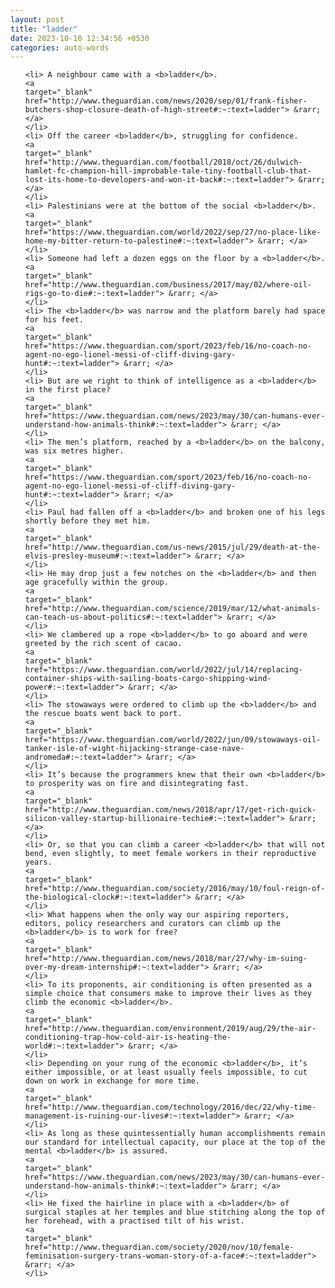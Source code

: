 ```yaml
---
layout: post
title: "ladder"
date: 2023-10-10 12:34:56 +0530
categories: auto-words
---
```

<ol>

    <li> A neighbour came with a <b>ladder</b>.
    <a 
    target="_blank" 
    href="http://www.theguardian.com/news/2020/sep/01/frank-fisher-butchers-shop-closure-death-of-high-street#:~:text=ladder"> &rarr; </a>
    </li>
    <li> Off the career <b>ladder</b>, struggling for confidence.
    <a 
    target="_blank" 
    href="http://www.theguardian.com/football/2018/oct/26/dulwich-hamlet-fc-champion-hill-improbable-tale-tiny-football-club-that-lost-its-home-to-developers-and-won-it-back#:~:text=ladder"> &rarr; </a>
    </li>
    <li> Palestinians were at the bottom of the social <b>ladder</b>.
    <a 
    target="_blank" 
    href="https://www.theguardian.com/world/2022/sep/27/no-place-like-home-my-bitter-return-to-palestine#:~:text=ladder"> &rarr; </a>
    </li>
    <li> Someone had left a dozen eggs on the floor by a <b>ladder</b>.
    <a 
    target="_blank" 
    href="http://www.theguardian.com/business/2017/may/02/where-oil-rigs-go-to-die#:~:text=ladder"> &rarr; </a>
    </li>
    <li> The <b>ladder</b> was narrow and the platform barely had space for his feet.
    <a 
    target="_blank" 
    href="https://www.theguardian.com/sport/2023/feb/16/no-coach-no-agent-no-ego-lionel-messi-of-cliff-diving-gary-hunt#:~:text=ladder"> &rarr; </a>
    </li>
    <li> But are we right to think of intelligence as a <b>ladder</b> in the first place?
    <a 
    target="_blank" 
    href="https://www.theguardian.com/news/2023/may/30/can-humans-ever-understand-how-animals-think#:~:text=ladder"> &rarr; </a>
    </li>
    <li> The men’s platform, reached by a <b>ladder</b> on the balcony, was six metres higher.
    <a 
    target="_blank" 
    href="https://www.theguardian.com/sport/2023/feb/16/no-coach-no-agent-no-ego-lionel-messi-of-cliff-diving-gary-hunt#:~:text=ladder"> &rarr; </a>
    </li>
    <li> Paul had fallen off a <b>ladder</b> and broken one of his legs shortly before they met him.
    <a 
    target="_blank" 
    href="http://www.theguardian.com/us-news/2015/jul/29/death-at-the-elvis-presley-museum#:~:text=ladder"> &rarr; </a>
    </li>
    <li> He may drop just a few notches on the <b>ladder</b> and then age gracefully within the group.
    <a 
    target="_blank" 
    href="http://www.theguardian.com/science/2019/mar/12/what-animals-can-teach-us-about-politics#:~:text=ladder"> &rarr; </a>
    </li>
    <li> We clambered up a rope <b>ladder</b> to go aboard and were greeted by the rich scent of cacao.
    <a 
    target="_blank" 
    href="https://www.theguardian.com/world/2022/jul/14/replacing-container-ships-with-sailing-boats-cargo-shipping-wind-power#:~:text=ladder"> &rarr; </a>
    </li>
    <li> The stowaways were ordered to climb up the <b>ladder</b> and the rescue boats went back to port.
    <a 
    target="_blank" 
    href="https://www.theguardian.com/world/2022/jun/09/stowaways-oil-tanker-isle-of-wight-hijacking-strange-case-nave-andromeda#:~:text=ladder"> &rarr; </a>
    </li>
    <li> It’s because the programmers knew that their own <b>ladder</b> to prosperity was on fire and disintegrating fast.
    <a 
    target="_blank" 
    href="http://www.theguardian.com/news/2018/apr/17/get-rich-quick-silicon-valley-startup-billionaire-techie#:~:text=ladder"> &rarr; </a>
    </li>
    <li> Or, so that you can climb a career <b>ladder</b> that will not bend, even slightly, to meet female workers in their reproductive years.
    <a 
    target="_blank" 
    href="http://www.theguardian.com/society/2016/may/10/foul-reign-of-the-biological-clock#:~:text=ladder"> &rarr; </a>
    </li>
    <li> What happens when the only way our aspiring reporters, editors, policy researchers and curators can climb up the <b>ladder</b> is to work for free?
    <a 
    target="_blank" 
    href="http://www.theguardian.com/news/2018/mar/27/why-im-suing-over-my-dream-internship#:~:text=ladder"> &rarr; </a>
    </li>
    <li> To its proponents, air conditioning is often presented as a simple choice that consumers make to improve their lives as they climb the economic <b>ladder</b>.
    <a 
    target="_blank" 
    href="http://www.theguardian.com/environment/2019/aug/29/the-air-conditioning-trap-how-cold-air-is-heating-the-world#:~:text=ladder"> &rarr; </a>
    </li>
    <li> Depending on your rung of the economic <b>ladder</b>, it’s either impossible, or at least usually feels impossible, to cut down on work in exchange for more time.
    <a 
    target="_blank" 
    href="http://www.theguardian.com/technology/2016/dec/22/why-time-management-is-ruining-our-lives#:~:text=ladder"> &rarr; </a>
    </li>
    <li> As long as these quintessentially human accomplishments remain our standard for intellectual capacity, our place at the top of the mental <b>ladder</b> is assured.
    <a 
    target="_blank" 
    href="https://www.theguardian.com/news/2023/may/30/can-humans-ever-understand-how-animals-think#:~:text=ladder"> &rarr; </a>
    </li>
    <li> He fixed the hairline in place with a <b>ladder</b> of surgical staples at her temples and blue stitching along the top of her forehead, with a practised tilt of his wrist.
    <a 
    target="_blank" 
    href="http://www.theguardian.com/society/2020/nov/10/female-feminisation-surgery-trans-woman-story-of-a-face#:~:text=ladder"> &rarr; </a>
    </li>